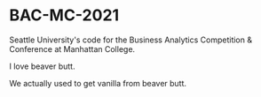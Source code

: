 # BAC-MC-2021
Seattle University's code for the Business Analytics Competition &amp; Conference at Manhattan College.

I love beaver butt.

We actually used to get vanilla from beaver butt.